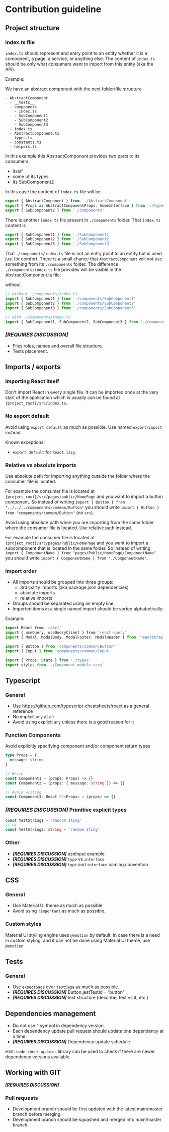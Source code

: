 # Contribution guideline

## Project structure

### index.ts file

`index.ts` should represent and entry point to an entity whether it is a component, a page, a
service, or anything else. The content of `index.ts` should be only what consumers want to import
from this entity (aka the API).

Example:

We have an abstract component with the next folder/file structure

```
- AbstractComponent
  - __tests__
  - components
    - index.ts
    - SubComponent1
    - SubComponent2
    - SubComponent3
  - index.ts
  - AbstractComponent.ts
  - types.ts
  - constants.ts
  - helpers.ts
```

In this example this AbstractComponent provides two parts to its consumers:

- itself
- some of its types
- its SubComponent2

In this case the content of `index.ts` file will be

```javascript
export { AbstractComponent } from './AbstractComponent'
export { Props as AbstractComponentProps, SomeInterface } from './types'
export { SubComponent2 } from './components'
```

There is another `index.ts` file present in `./components` folder. That `index.ts` content is

```javascript
export { SubComponent1 } from './SubComponent1'
export { SubComponent2 } from './SubComponent2'
export { SubComponent3 } from './SubComponent3'
```

That `./components/index.ts` file is not an entry point to an entity but is used just for comfort.
There is a small chance that `AbstractComponent` will not use something from its `./components`
folder. The difference `./components/index.ts` file provides will be visible in the
AbstractComponent.ts file:

without

```javascript
// without ./components/index.ts
import { SubComponent1 } from './components/SubComponent1'
import { SubComponent2 } from './components/SubComponent2'
import { SubComponent3 } from './components/SubComponent3'

// with ./components/index.ts
import { SubComponent1, SubComponent2, SubComponent3 } from './components'
```

### _**[REQUIRES DISCUSSION]**_

- Files roles, names and overall file structure.
- Tests placement.

## Imports / exports

### Importing React itself

Don't import React in every single file. It can be imported once at the very start of the
application which is usually can be found at `{project_root}/src/index.ts`.

### No export default

Avoid using `export default` as much as possible. Use named `export/import` instead.

Known exceptions:

- `export default` for `React.lazy`.

### Relative vs absolute imports

Use absolute path for importing anything outside the folder where the consumer file is located.

For example the consumer file is located at `{project_root}/src/pages/public/HomePage` and you want
to import a button component.
So instead of writing `import { Button } from "../../../components/common/Button"`
you should write `import { Button } from "components/common/Button"` (no `src`).

Avoid using absolute path when you are importing from the same folder where the consumer file is
located. Use relative path instead.

For example the consumer file is located at `{project_root}/src/pages/Public/HomePage` and you want
to import a subcomponent that is located in the same folder.
So instead of writing `import { ComponentName } from "pages/Public/HomePage/ComponentName"`
you should write `import { ComponentName } from "./ComponentName"`.

### Import order

- All imports should be grouped into three groups:
  - 3rd-party imports (aka package.json dependencies)
  - absolute imports
  - relative imports
- Groups should be separated using an empty line.
- Imported items in a single named import should be sorted alphabetically.

Example:

```javascript
import React from 'react'
import { useQuery, useQueryClient } from 'react-query'
import { Modal, ModalBody, ModalFooter, ModalHeader } from 'reactstrap'

import { Button } from 'components/common/Button'
import { Input } from 'components/common/Input'

import { Props, State } from './types'
import styles from './Component.module.scss'
```

## Typescript

### General

- Use https://github.com/typescript-cheatsheets/react as a general reference
- No implicit `any` at all
- Avoid using explicit `any` unless there is a good reason for it

### Function Components

Avoid explicitly specifying component and/or component return types

```typescript
type Props = {
  message: string
}

// Write
const Component1 = (props: Props) => {}
const Component2 = (props: { message: string }) => {}

// Avoid writing
const Component3: React.FC<Props> = (props) => {}
```

### _**[REQUIRES DISCUSSION]**_ Primitive explicit types

```typescript
const testString1 = 'random sting'
// vs
const testString2: string = 'random sting'
```

### Other

- _**[REQUIRES DISCUSSION]**_ useInput example
- _**[REQUIRES DISCUSSION]**_ `type` vs `interface`
- _**[REQUIRES DISCUSSION]**_ `type` and `interface` naming convention

## CSS

### General

- Use Material UI theme as much as possible
- Avoid using `!important` as much as possible.

### Custom styles

Material UI styling engine uses `@emotion` by default. In case there is a need in custom styling,
and it can not be done using Material UI theme, use `@emotion`.

## Tests

### General

- Use `expectSaga` over `testSaga` as much as possible.
- _**[REQUIRES DISCUSSION]**_ Button.jestTestId = 'button'
- _**[REQUIRES DISCUSSION]**_ test structure (describe, test vs it, etc.)

## Dependencies management

- Do not use `^` symbol in dependency version.
- Each dependency update pull request should update one dependency at a time.
- _**[REQUIRES DISCUSSION]**_ Dependency update schedule.

Hint: `node-check-updates` library can be used to check if there are newer dependency versions
available.

## Working with GIT

_**[REQUIRES DISCUSSION]**_

### Pull requests

- Development branch should be first updated with the latest main/master branch before merging.
- Development branch should be squashed and merged into main/master branch.
